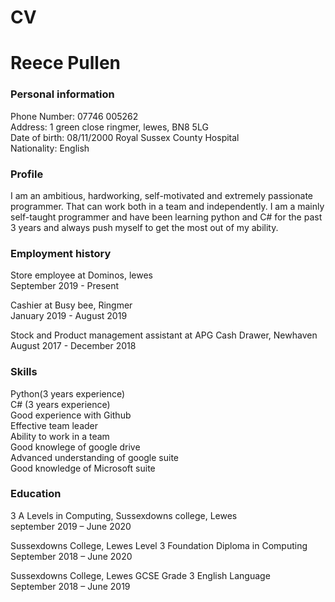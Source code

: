 # CV

# Reece Pullen
### Personal information
Phone Number: 07746 005262<br>
Address: 1 green close ringmer, lewes, BN8 5LG<br>
Date of birth: 08/11/2000 Royal Sussex County Hospital<br>
Nationality: English<br>

### Profile
I am an ambitious, hardworking, self-motivated and extremely passionate programmer. That can work both in a team and independently. I am a mainly self-taught programmer and have been learning python and C# for the past 3 years and always push myself to get the most out of my ability. 

### Employment history
Store employee at Dominos, lewes<br>
September 2019 - Present

Cashier at Busy bee, Ringmer<br>
January 2019 - August 2019

Stock and Product management assistant at APG Cash Drawer, Newhaven<br>
August 2017 - December 2018

### Skills
Python(3 years experience)<br>
C# (3 years experience)<br>
Good experience with Github<br>
Effective team leader<br>
Ability to work in a team<br>
Good knowlege of google drive<br>
Advanced understanding of google suite<br>
Good knowledge of Microsoft suite<br>

### Education
3 A Levels in Computing, Sussexdowns college, Lewes<br>
september 2019 – June 2020

Sussexdowns College, Lewes Level 3 Foundation Diploma in Computing<br>
September 2018 – June 2020

Sussexdowns College, Lewes GCSE Grade 3 English Language<br>
September 2018 – June 2019
